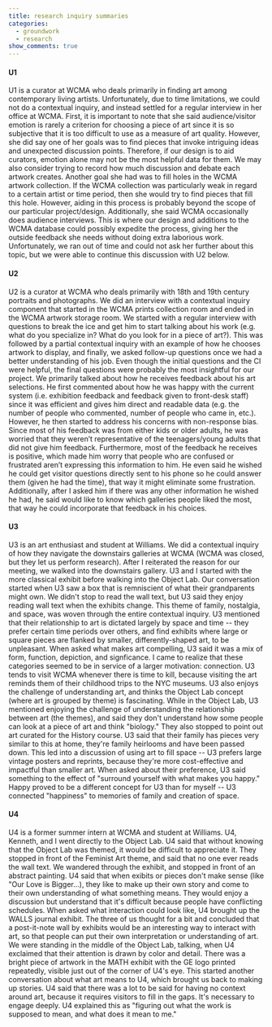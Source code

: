 ```yaml
---
title: research inquiry summaries
categories:
  - groundwork
  - research
show_comments: true
---
```


#### U1
U1 is a curator at WCMA who deals primarily in finding art among contemporary living artists. Unfortunately, due to time limitations, we could not do a contextual inquiry, and instead settled for a regular interview in her office at WCMA. First, it is important to note that she said audience/visitor emotion is rarely a criterion for choosing a piece of art since it is so subjective that it is too difficult to use as a measure of art quality. However, she did say one of her goals was to find pieces that invoke intriguing ideas and unexpected discussion points. Therefore, if our design is to aid curators, emotion alone may not be the most helpful data for them. We may also consider trying to record how much discussion and debate each artwork creates. Another goal she had was to fill holes in the WCMA artwork collection. If the WCMA collection was particularly weak in regard to a certain artist or time period, then she would try to find pieces that fill this hole. However, aiding in this process is probably beyond the scope of our particular project/design. Additionally, she said WCMA occasionally does audience interviews. This is where our design and additions to the WCMA database could possibly expedite the process, giving her the outside feedback she needs without doing extra laborious work. Unfortunately, we ran out of time and could not ask her further about this topic, but we were able to continue this discussion with U2 below.

#### U2
U2 is a curator at WCMA who deals primarily with 18th and 19th century portraits and photographs. We did an interview with a contextual inquiry component that started in the WCMA prints collection room and ended in the WCMA artwork storage room. We started with a regular interview with questions to break the ice and get him to start talking about his work (e.g. what do you specialize in? What do you look for in a piece of art?). This was followed by a partial contextual inquiry with an example of how he chooses artwork to display, and finally, we asked follow-up questions once we had a better understanding of his job. Even though the initial questions and the CI were helpful, the final questions were probably the most insightful for our project. We primarily talked about how he receives feedback about his art selections. He first commented about how he was happy with the current system (i.e. exhibition feedback and feedback given to front-desk staff) since it was efficient and gives him direct and readable data (e.g. the number of people who commented, number of people who came in, etc.). However, he then started to address his concerns with non-response bias. Since most of his feedback was from either kids or older adults, he was worried that they weren’t representative of the teenagers/young adults that did not give him feedback. Furthermore, most of the feedback he receives is positive, which made him worry that people who are confused or frustrated aren’t expressing this information to him. He even said he wished he could get visitor questions directly sent to his phone so he could answer them (given he had the time), that way it might eliminate some frustration. Additionally, after I asked him if there was any other information he wished he had, he said would like to know which galleries people liked the most, that way he could incorporate that feedback in his choices. 

#### U3
U3 is an art enthusiast and student at Williams. We did a contextual inquiry of how they navigate the downstairs galleries at WCMA (WCMA was closed, but they let us perform research). After I reiterated the reason for our meeting, we walked into the downstairs gallery. U3 and I started with the more classical exhibit before walking into the Object Lab. Our conversation started when U3 saw a box that is remniscient of what their grandparents might own. We didn't stop to read the wall text, but U3 said they enjoy reading wall text when the exhibits change. This theme of family, nostalgia, and space, was woven through the entire contextual inquiry. U3 mentioned that their relationship to art is dictated largely by space and time -- they prefer certain time periods over others, and find exhibits where large or square pieces are flanked by smaller, differently-shaped art, to be unpleasant. When asked what makes art compelling, U3 said it was a mix of form, function, depiction, and signficance. I came to realize that these categories seemed to be in service of a larger motivation: connection. U3 tends to visit WCMA whenever there is time to kill, because visiting the art reminds them of their childhood trips to the NYC museums. U3 also enjoys the challenge of understanding art, and thinks the Object Lab concept (where art is grouped by theme) is fascinating. While in the Object Lab, U3 mentioned enjoying the challenge of understanding the relationship between art (the themes), and said they don't understand how some people can look at a piece of art and think "biology." They also  stopped  to point out art curated for the History course. U3 said that their family has pieces very similar to this at home, they're family heirlooms and have been passed down. This led into a discussion of using art to fill space -- U3 prefers large vintage posters and reprints, because they're more cost-effective and impactful than smaller art. When asked about their preference, U3 said something to the effect of "surround yourself with what makes you happy." Happy proved to be a different concept for U3 than for myself -- U3 connected "happiness" to memories of family and creation of space. 

#### U4
U4 is a former summer intern at WCMA and student at Williams. U4, Kenneth, and I went directly to the Object Lab. U4 said that without knowing that the Object Lab was themed, it would be difficult to appreciate it. They stopped in front of the Feminist Art theme, and said that no one ever reads the wall text. We wandered through the exhibit, and stopped in front of an abstract painting. U4 said that when exibits or pieces don't make sense (like "Our Love is Bigger...), they like to make up their own story and come to their own understanding of what something means. They would enjoy a discussion but understand that it's difficult because people have conflicting schedules. When asked what interaction could look like, U4 brought up the WALLS journal exhibit. The three of us thought for a bit and concluded that a post-it-note wall by exhibits would be an interesting way to interact with art, so that people can put their own interpretation or understanding of art. We were standing in the middle of the Object Lab, talking, when U4 exclaimed that their attention is drawn by color and detail. There was a bright piece of artwork in the MATH exhibit with the GE logo printed repeatedly, visible just out of the corner of U4's eye. This started another conversation about what art means to U4, which brought us back to making up stories. U4 said that there was a lot to be said for having no context around art, because it requires visitors to fill in the gaps. It's necessary to engage deeply. U4 explained this as "figuring out what the work is supposed to mean, and what does it mean to me."
